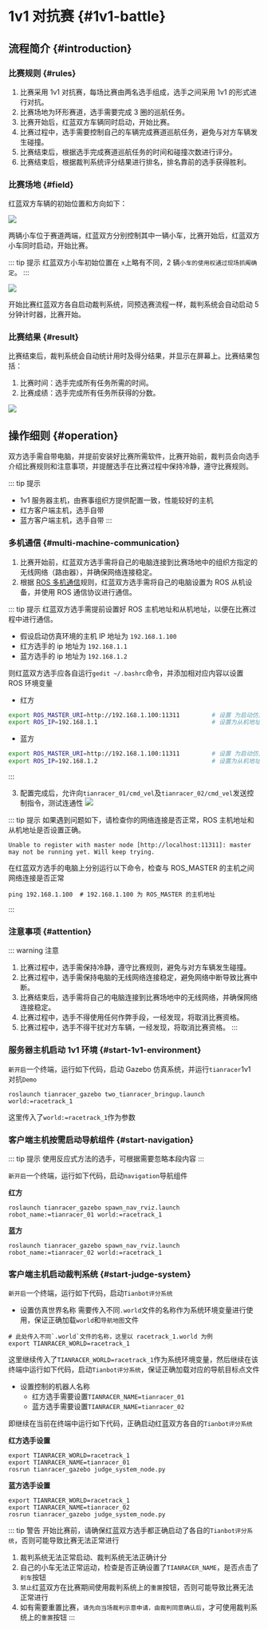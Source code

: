 # 1v1 对抗赛 {#1v1-battle}

## 流程简介 {#introduction}
### 比赛规则 {#rules}

1. 比赛采用 1v1 对抗赛，每场比赛由两名选手组成，选手之间采用 1v1 的形式进行对抗。
2. 比赛场地为环形赛道，选手需要完成 3 圈的巡航任务。
3. 比赛开始后，红蓝双方车辆同时启动，开始比赛。
4. 比赛过程中，选手需要控制自己的车辆完成赛道巡航任务，避免与对方车辆发生碰撞。
5. 比赛结束后，根据选手完成赛道巡航任务的时间和碰撞次数进行评分。
6. 比赛结束后，根据裁判系统评分结果进行排名，排名靠前的选手获得胜利。

### 比赛场地 {#field}
红蓝双方车辆的初始位置和方向如下：

![](https://tianbot-pic.oss-cn-beijing.aliyuncs.com/tianbot-pic/Tianbot-Doc20240805162453.png)

两辆小车位于赛道两端，红蓝双方分别控制其中一辆小车，比赛开始后，红蓝双方小车同时启动，开始比赛。

::: tip 提示
红蓝双方小车初始位置在 `x`上略有不同，2 辆`小车的使用权通过现场抓阄确定`。
:::

![](https://tianbot-pic.oss-cn-beijing.aliyuncs.com/tianbot-pic/Tianbot-Doc20240805164609.png)

开始比赛红蓝双方各自启动裁判系统，同预选赛流程一样，裁判系统会自动启动 5 分钟计时器，比赛开始。

### 比赛结果 {#result}

比赛结束后，裁判系统会自动统计用时及得分结果，并显示在屏幕上。比赛结果包括：

1. 比赛时间：选手完成所有任务所需的时间。
2. 比赛成绩：选手完成所有任务所获得的分数。

![](https://tianbot-pic.oss-cn-beijing.aliyuncs.com/tianbot-pic/Tianbot-Doc20240805163650.png)


## 操作细则 {#operation}

双方选手需自带电脑，并提前安装好比赛所需软件，比赛开始前，裁判员会向选手介绍比赛规则和注意事项，并提醒选手在比赛过程中保持冷静，遵守比赛规则。

::: tip 提示
- 1v1 服务器主机，由赛事组织方提供配置一致，性能较好的主机
- 红方客户端主机，选手自带
- 蓝方客户端主机，选手自带
:::

### 多机通信 {#multi-machine-communication}

1. 比赛开始前，红蓝双方选手需将自己的电脑连接到比赛场地中的组织方指定的无线网络（路由器），并确保网络连接稳定。
2. 根据 [ROS 多机通信](https://docs.tianbot.com/basic/ros/multi_machine_communicate.html)规则，红蓝双方选手需将自己的电脑设置为 ROS 从机设备，并使用 ROS 通信协议进行通信。

::: tip 提示
红蓝双方选手需提前设置好 ROS 主机地址和从机地址，以便在比赛过程中进行通信。

- 假设启动仿真环境的主机 IP 地址为 `192.168.1.100`
- 红方选手的 ip 地址为 `192.168.1.1`
- 蓝方选手的 ip 地址为 `192.168.1.2`            

则红蓝双方选手应各自运行`gedit ~/.bashrc`命令，并添加相对应内容以设置 ROS 环境变量
- 红方

```bash
export ROS_MASTER_URI=http://192.168.1.100:11311         # 设置 为启动仿真环境的主机地址
export ROS_IP=192.168.1.1                                # 设置为从机地址
```

- 蓝方
```bash
export ROS_MASTER_URI=http://192.168.1.100:11311         # 设置 为启动仿真环境的主机地址
export ROS_IP=192.168.1.2                                # 设置为从机地址
```
:::

3. 配置完成后，允许向`tianracer_01/cmd_vel`及`tianracer_02/cmd_vel`发送控制指令，测试连通性
![](https://tianbot-pic.oss-cn-beijing.aliyuncs.com/tianbot/202109241858758.webp)

::: tip 提示
如果遇到问题如下，请检查你的网络连接是否正常，ROS 主机地址和从机地址是否设置正确。

```shell
Unable to register with master node [http://localhost:11311]: master may not be running yet. Will keep trying.
```

在红蓝双方选手的电脑上分别运行以下命令，检查与 ROS_MASTER 的主机之间网络连接是否正常

```shell
ping 192.168.1.100  # 192.168.1.100 为 ROS_MASTER 的主机地址
```
:::

### 注意事项 {#attention}

::: warning 注意
1. 比赛过程中，选手需保持冷静，遵守比赛规则，避免与对方车辆发生碰撞。
2. 比赛过程中，选手需保持电脑的无线网络连接稳定，避免网络中断导致比赛中断。
3. 比赛结束后，选手需将自己的电脑连接到比赛场地中的无线网络，并确保网络连接稳定。
4. 比赛过程中，选手不得使用任何作弊手段，一经发现，将取消比赛资格。
5. 比赛过程中，选手不得干扰对方车辆，一经发现，将取消比赛资格。
:::

### 服务器主机启动 1v1 环境 {#start-1v1-environment}

`新开启`一个终端，运行如下代码，启动 Gazebo 仿真系统，并运行`tianracer`1v1 对抗`Demo`
```shell
roslaunch tianracer_gazebo two_tianracer_bringup.launch world:=racetrack_1
```
这里传入了`world:=racetrack_1`作为参数

### 客户端主机按需启动导航组件  {#start-navigation}

::: tip 提示
使用反应式方法的选手，可根据需要忽略本段内容
:::

`新开启`一个终端，运行如下代码，启动`navigation`导航组件

**红方**
```shell
roslaunch tianracer_gazebo spawn_nav_rviz.launch robot_name:=tianracer_01 world:=racetrack_1
```
**蓝方**
```shell
roslaunch tianracer_gazebo spawn_nav_rviz.launch robot_name:=tianracer_02 world:=racetrack_1
```

### 客户端主机启动裁判系统 {#start-judge-system}

`新开启`一个终端，运行如下代码，启动`Tianbot评分系统`

- 设置仿真世界名称
需要传入不同`.world`文件的名称作为系统环境变量进行使用，保证正确加载`world`和`导航地图`文件
```shell
# 此处传入不同`.world`文件的名称，这里以 racetrack_1.world 为例
export TIANRACER_WORLD=racetrack_1
```
这里继续传入了`TIANRACER_WORLD=racetrack_1`作为系统环境变量，然后继续在该终端中运行如下代码，启动`Tianbot评分系统`，保证正确加载对应的导航目标点文件

- 设置控制的机器人名称
  - 红方选手需要设置`TIANRACER_NAME=tianracer_01`
  - 蓝方选手需要设置`TIANRACER_NAME=tianracer_02`

即继续在当前在终端中运行如下代码，正确启动红蓝双方各自的`Tianbot评分系统`

**红方选手设置**
```shell
export TIANRACER_WORLD=racetrack_1
export TIANRACER_NAME=tianracer_01
rosrun tianracer_gazebo judge_system_node.py 
```

**蓝方选手设置**
```shell
export TIANRACER_WORLD=racetrack_1
export TIANRACER_NAME=tianracer_02
rosrun tianracer_gazebo judge_system_node.py 
```

::: tip 警告
开始比赛前，请确保红蓝双方选手都正确启动了各自的`Tianbot评分系统`，否则可能导致比赛无法正常进行
1. 裁判系统无法正常启动、裁判系统无法正确计分
2. 自己的小车无法正常运动，检查是否正确设置了`TIANRACER_NAME`，是否点击了`刹车`按钮
3. `禁止`红蓝双方在比赛期间使用裁判系统上的`重置`按钮，否则可能导致比赛无法正常进行
4. 如有需要重置比赛，`请先向当场裁判示意申请，由裁判同意确认后`，才可使用裁判系统上的`重置`按钮
:::